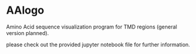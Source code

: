 # AAlogo
Amino Acid sequence visualization program for TMD regions (general version planned).

please check out the provided jupyter notebook file for further information.
